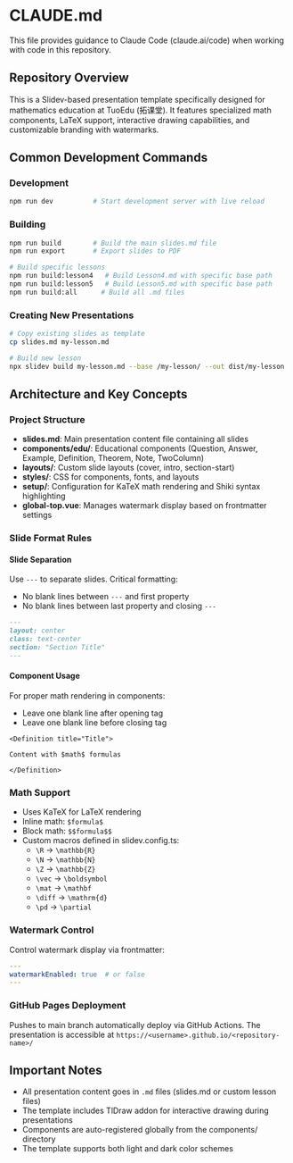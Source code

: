 # CLAUDE.md

This file provides guidance to Claude Code (claude.ai/code) when working with code in this repository.

## Repository Overview

This is a Slidev-based presentation template specifically designed for mathematics education at TuoEdu (拓课堂). It features specialized math components, LaTeX support, interactive drawing capabilities, and customizable branding with watermarks.

## Common Development Commands

### Development
```bash
npm run dev          # Start development server with live reload
```

### Building
```bash
npm run build        # Build the main slides.md file
npm run export       # Export slides to PDF

# Build specific lessons
npm run build:lesson4   # Build Lesson4.md with specific base path
npm run build:lesson5   # Build Lesson5.md with specific base path
npm run build:all      # Build all .md files
```

### Creating New Presentations
```bash
# Copy existing slides as template
cp slides.md my-lesson.md

# Build new lesson
npx slidev build my-lesson.md --base /my-lesson/ --out dist/my-lesson
```

## Architecture and Key Concepts

### Project Structure
- **slides.md**: Main presentation content file containing all slides
- **components/edu/**: Educational components (Question, Answer, Example, Definition, Theorem, Note, TwoColumn)
- **layouts/**: Custom slide layouts (cover, intro, section-start)
- **styles/**: CSS for components, fonts, and layouts
- **setup/**: Configuration for KaTeX math rendering and Shiki syntax highlighting
- **global-top.vue**: Manages watermark display based on frontmatter settings

### Slide Format Rules

#### Slide Separation
Use `---` to separate slides. Critical formatting:
- No blank lines between `---` and first property
- No blank lines between last property and closing `---`

```markdown
---
layout: center
class: text-center
section: "Section Title"
---
```

#### Component Usage
For proper math rendering in components:
- Leave one blank line after opening tag
- Leave one blank line before closing tag

```vue
<Definition title="Title">

Content with $math$ formulas

</Definition>
```

### Math Support
- Uses KaTeX for LaTeX rendering
- Inline math: `$formula$`
- Block math: `$$formula$$`
- Custom macros defined in slidev.config.ts:
  - `\R` → `\mathbb{R}`
  - `\N` → `\mathbb{N}`
  - `\Z` → `\mathbb{Z}`
  - `\vec` → `\boldsymbol`
  - `\mat` → `\mathbf`
  - `\diff` → `\mathrm{d}`
  - `\pd` → `\partial`

### Watermark Control
Control watermark display via frontmatter:
```yaml
---
watermarkEnabled: true  # or false
---
```

### GitHub Pages Deployment
Pushes to main branch automatically deploy via GitHub Actions. The presentation is accessible at `https://<username>.github.io/<repository-name>/`

## Important Notes
- All presentation content goes in `.md` files (slides.md or custom lesson files)
- The template includes TlDraw addon for interactive drawing during presentations
- Components are auto-registered globally from the components/ directory
- The template supports both light and dark color schemes